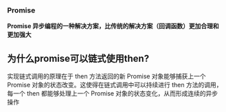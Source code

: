 ### Promise
**Promise 异步编程的一种解决方案，比传统的解决方案（回调函数）更加合理和更加强大**

## 为什么promise可以链式使用then?
实现链式调用的原理在于 then 方法返回的新 Promise 对象能够捕获上一个 Promise 对象的状态改变。这使得在链式调用中可以持续进行 then 方法的调用，每一个 then 都能够处理上一个 Promise 对象的状态变化，从而形成连续的异步操作


